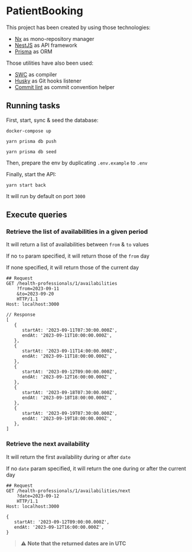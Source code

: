 # PatientBooking

This project has been created by using those technologies:

-  [Nx](https://nx.dev) as mono-repository manager
-  [NestJS](https://nestjs.com/) as API framework
-  [Prisma](https://www.prisma.io/client) as ORM

Those utilities have also been used:

-  [SWC](https://swc.rs/) as compiler
-  [Husky](https://typicode.github.io/husky/) as Git hooks listener
-  [Commit lint](https://commitlint.js.org/#/) as commit convention helper

## Running tasks

First, start, sync & seed the database:

```
docker-compose up

yarn prisma db push

yarn prisma db seed
```

Then, prepare the env by duplicating `.env.example` to `.env`

Finally, start the API:

```
yarn start back
```

It will run by default on port `3000`

## Execute queries

### Retrieve the list of availabilities in a given period

It will return a list of availabilities between `from` & `to` values

If no `to` param specified, it will return those of the `from` day

If none specified, it will return those of the current day

```http request
## Request
GET /health-professionals/1/availabilities
    ?from=2023-09-11
    &to=2023-09-20
    HTTP/1.1
Host: localhost:3000
```

```json5
// Response
[
   {
      startAt: '2023-09-11T07:30:00.000Z',
      endAt: '2023-09-11T10:00:00.000Z',
   },
   {
      startAt: '2023-09-11T14:00:00.000Z',
      endAt: '2023-09-11T18:00:00.000Z',
   },
   {
      startAt: '2023-09-12T09:00:00.000Z',
      endAt: '2023-09-12T16:00:00.000Z',
   },
   {
      startAt: '2023-09-18T07:30:00.000Z',
      endAt: '2023-09-18T18:00:00.000Z',
   },
   {
      startAt: '2023-09-19T07:30:00.000Z',
      endAt: '2023-09-19T18:00:00.000Z',
   },
]
```

### Retrieve the next availability

It will return the first availability during or after `date`

If no `date` param specified, it will return the one during or after the current day

```http request
## Request
GET /health-professionals/1/availabilities/next
    ?date=2023-09-12
    HTTP/1.1
Host: localhost:3000
```

```json5
{
   startAt: '2023-09-12T09:00:00.000Z',
   endAt: '2023-09-12T16:00:00.000Z',
}
```

> ⚠️ **Note that the returned dates are in UTC**
